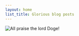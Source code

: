 ```yaml
---
layout: home
list_title: Glorious blog posts
---
```

![All praise the lord Doge!](/assets/doge_avatar_large.png)
